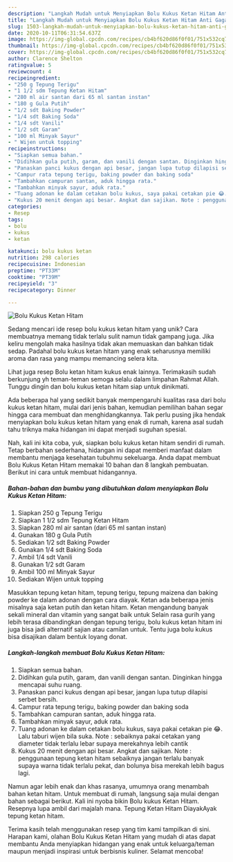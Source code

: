 ```yaml
---
description: "Langkah Mudah untuk Menyiapkan Bolu Kukus Ketan Hitam Anti Gagal"
title: "Langkah Mudah untuk Menyiapkan Bolu Kukus Ketan Hitam Anti Gagal"
slug: 1503-langkah-mudah-untuk-menyiapkan-bolu-kukus-ketan-hitam-anti-gagal
date: 2020-10-11T06:31:54.637Z
image: https://img-global.cpcdn.com/recipes/cb4bf620d86f0f01/751x532cq70/bolu-kukus-ketan-hitam-foto-resep-utama.jpg
thumbnail: https://img-global.cpcdn.com/recipes/cb4bf620d86f0f01/751x532cq70/bolu-kukus-ketan-hitam-foto-resep-utama.jpg
cover: https://img-global.cpcdn.com/recipes/cb4bf620d86f0f01/751x532cq70/bolu-kukus-ketan-hitam-foto-resep-utama.jpg
author: Clarence Shelton
ratingvalue: 5
reviewcount: 4
recipeingredient:
- "250 g Tepung Terigu"
- "1 1/2 sdm Tepung Ketan Hitam"
- "280 ml air santan dari 65 ml santan instan"
- "180 g Gula Putih"
- "1/2 sdt Baking Powder"
- "1/4 sdt Baking Soda"
- "1/4 sdt Vanili"
- "1/2 sdt Garam"
- "100 ml Minyak Sayur"
- " Wijen untuk topping"
recipeinstructions:
- "Siapkan semua bahan."
- "Didihkan gula putih, garam, dan vanili dengan santan. Dinginkan hingga mencapai suhu ruang."
- "Panaskan panci kukus dengan api besar, jangan lupa tutup dilapisi serbet bersih."
- "Campur rata tepung terigu, baking powder dan baking soda"
- "Tambahkan campuran santan, aduk hingga rata."
- "Tambahkan minyak sayur, aduk rata."
- "Tuang adonan ke dalam cetakan bolu kukus, saya pakai cetakan pie 😂. Lalu taburi wijen bila suka. Note : sebaiknya pakai cetakan yang diameter tidak terlalu lebar supaya merekahnya lebih cantik"
- "Kukus 20 menit dengan api besar. Angkat dan sajikan. Note : penggunaan tepung ketan hitam sebaiknya jangan terlalu banyak supaya warna tidak terlalu pekat, dan bolunya bisa merekah lebih bagus lagi."
categories:
- Resep
tags:
- bolu
- kukus
- ketan

katakunci: bolu kukus ketan 
nutrition: 298 calories
recipecuisine: Indonesian
preptime: "PT33M"
cooktime: "PT39M"
recipeyield: "3"
recipecategory: Dinner

---
```



![Bolu Kukus Ketan Hitam](https://img-global.cpcdn.com/recipes/cb4bf620d86f0f01/751x532cq70/bolu-kukus-ketan-hitam-foto-resep-utama.jpg)

Sedang mencari ide resep bolu kukus ketan hitam yang unik? Cara membuatnya memang tidak terlalu sulit namun tidak gampang juga. Jika keliru mengolah maka hasilnya tidak akan memuaskan dan bahkan tidak sedap. Padahal bolu kukus ketan hitam yang enak seharusnya memiliki aroma dan rasa yang mampu memancing selera kita.

Lihat juga resep Bolu ketan hitam kukus enak lainnya. Terimakasih sudah berkunjung yh teman-teman semoga selalu dalam limpahan Rahmat Allah. Tunggu dingin dan bolu kukus ketan hitam siap untuk dinikmati.

Ada beberapa hal yang sedikit banyak mempengaruhi kualitas rasa dari bolu kukus ketan hitam, mulai dari jenis bahan, kemudian pemilihan bahan segar hingga cara membuat dan menghidangkannya. Tak perlu pusing jika hendak menyiapkan bolu kukus ketan hitam yang enak di rumah, karena asal sudah tahu triknya maka hidangan ini dapat menjadi suguhan spesial.


Nah, kali ini kita coba, yuk, siapkan bolu kukus ketan hitam sendiri di rumah. Tetap berbahan sederhana, hidangan ini dapat memberi manfaat dalam membantu menjaga kesehatan tubuhmu sekeluarga. Anda dapat membuat Bolu Kukus Ketan Hitam memakai 10 bahan dan 8 langkah pembuatan. Berikut ini cara untuk membuat hidangannya.

<!--inarticleads1-->

##### Bahan-bahan dan bumbu yang dibutuhkan dalam menyiapkan Bolu Kukus Ketan Hitam:

1. Siapkan 250 g Tepung Terigu
1. Siapkan 1 1/2 sdm Tepung Ketan Hitam
1. Siapkan 280 ml air santan (dari 65 ml santan instan)
1. Gunakan 180 g Gula Putih
1. Sediakan 1/2 sdt Baking Powder
1. Gunakan 1/4 sdt Baking Soda
1. Ambil 1/4 sdt Vanili
1. Gunakan 1/2 sdt Garam
1. Ambil 100 ml Minyak Sayur
1. Sediakan  Wijen untuk topping


Masukkan tepung ketan hitam, tepung terigu, tepung maizena dan baking powder ke dalam adonan dengan cara diayak. Ketan ada beberapa jenis misalnya saja ketan putih dan ketan hitam. Ketan mengandung banyak sekali mineral dan vitamin yang sangat baik untuk Selain rasa gurih yang lebih terasa dibandingkan dengan tepung terigu, bolu kukus ketan hitam ini juga bisa jadi alternatif sajian atau camilan untuk. Tentu juga bolu kukus bisa disajikan dalam bentuk loyang donat. 

<!--inarticleads2-->

##### Langkah-langkah membuat Bolu Kukus Ketan Hitam:

1. Siapkan semua bahan.
1. Didihkan gula putih, garam, dan vanili dengan santan. Dinginkan hingga mencapai suhu ruang.
1. Panaskan panci kukus dengan api besar, jangan lupa tutup dilapisi serbet bersih.
1. Campur rata tepung terigu, baking powder dan baking soda
1. Tambahkan campuran santan, aduk hingga rata.
1. Tambahkan minyak sayur, aduk rata.
1. Tuang adonan ke dalam cetakan bolu kukus, saya pakai cetakan pie 😂. Lalu taburi wijen bila suka. Note : sebaiknya pakai cetakan yang diameter tidak terlalu lebar supaya merekahnya lebih cantik
1. Kukus 20 menit dengan api besar. Angkat dan sajikan. Note : penggunaan tepung ketan hitam sebaiknya jangan terlalu banyak supaya warna tidak terlalu pekat, dan bolunya bisa merekah lebih bagus lagi.


Namun agar lebih enak dan khas rasanya, umumnya orang menambah bahan ketan hitam. Untuk membuat di rumah, langsung saja mulai dengan bahan sebagai berikut. Kali ini nyoba bikin Bolu kukus Ketan Hitam. Resepnya lupa ambil dari majalah mana. Tepung Ketan Hitam DiayakAyak tepung ketan hitam. 

Terima kasih telah menggunakan resep yang tim kami tampilkan di sini. Harapan kami, olahan Bolu Kukus Ketan Hitam yang mudah di atas dapat membantu Anda menyiapkan hidangan yang enak untuk keluarga/teman maupun menjadi inspirasi untuk berbisnis kuliner. Selamat mencoba!
